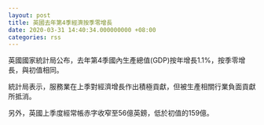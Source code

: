 ```yaml
---
layout: post
title: 英國去年第4季經濟按季零增長
date: 2020-03-31 14:40:34.000000000 +08:00
categories: rss
---
```


英國國家統計局公布，去年第4季國內生產總值(GDP)按年增長1.1%，按季零增長，與初值相同。

統計局表示，服務業在上季對經濟增長作出積極貢獻，但被生產相關行業負面貢獻所抵消。

另外，英國上季度經常帳赤字收窄至56億英鎊，低於初值的159億。
